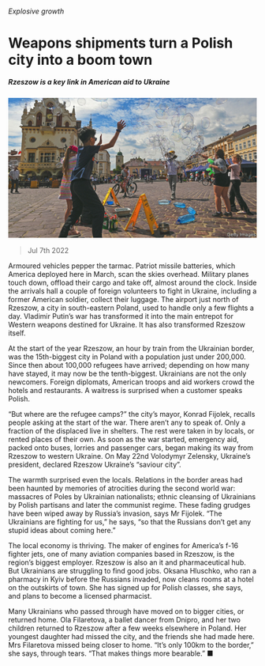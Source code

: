 ###### Explosive growth

# Weapons shipments turn a Polish city into a boom town 

##### Rzeszow is a key link in American aid to Ukraine 

![image](images/20220709_EUP003.jpg) 

> Jul 7th 2022 

Armoured vehicles pepper the tarmac. Patriot missile batteries, which America deployed here in March, scan the skies overhead. Military planes touch down, offload their cargo and take off, almost around the clock. Inside the arrivals hall a couple of foreign volunteers to fight in Ukraine, including a former American soldier, collect their luggage. The airport just north of Rzeszow, a city in south-eastern Poland, used to handle only a few flights a day. Vladimir Putin’s war has transformed it into the main entrepot for Western weapons destined for Ukraine. It has also transformed Rzeszow itself.

At the start of the year Rzeszow, an hour by train from the Ukrainian border, was the 15th-biggest city in Poland with a population just under 200,000. Since then about 100,000 refugees have arrived; depending on how many have stayed, it may now be the tenth-biggest. Ukrainians are not the only newcomers. Foreign diplomats, American troops and aid workers crowd the hotels and restaurants. A waitress is surprised when a customer speaks Polish.

“But where are the refugee camps?” the city’s mayor, Konrad Fijolek, recalls people asking at the start of the war. There aren’t any to speak of. Only a fraction of the displaced live in shelters. The rest were taken in by locals, or rented places of their own. As soon as the war started, emergency aid, packed onto buses, lorries and passenger cars, began making its way from Rzeszow to western Ukraine. On May 22nd Volodymyr Zelensky, Ukraine’s president, declared Rzeszow Ukraine’s “saviour city”. 

The warmth surprised even the locals. Relations in the border areas had been haunted by memories of atrocities during the second world war: massacres of Poles by Ukrainian nationalists; ethnic cleansing of Ukrainians by Polish partisans and later the communist regime. These fading grudges have been wiped away by Russia’s invasion, says Mr Fijolek. “The Ukrainians are fighting for us,” he says, “so that the Russians don’t get any stupid ideas about coming here.” 

The local economy is thriving. The maker of engines for America’s f-16 fighter jets, one of many aviation companies based in Rzeszow, is the region’s biggest employer. Rzeszow is also an it and pharmaceutical hub. But Ukrainians are struggling to find good jobs. Oksana Hluschko, who ran a pharmacy in Kyiv before the Russians invaded, now cleans rooms at a hotel on the outskirts of town. She has signed up for Polish classes, she says, and plans to become a licensed pharmacist. 

Many Ukrainians who passed through have moved on to bigger cities, or returned home. Ola Filaretova, a ballet dancer from Dnipro, and her two children returned to Rzeszow after a few weeks elsewhere in Poland. Her youngest daughter had missed the city, and the friends she had made here. Mrs Filaretova missed being closer to home. “It’s only 100km to the border,” she says, through tears. “That makes things more bearable.” ■

